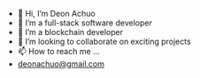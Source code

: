 - 👋 Hi, I’m Deon Achuo
- 👀 I’m a full-stack software developer
- 🌱 I’m a blockchain developer
- 💞️ I’m looking to collaborate on exciting projects
- 📫 How to reach me ...
- deonachuo@gmail.com
<!---
Sir-Deon/Sir-Deon is a ✨ special ✨ repository because its `README.md` (this file) appears on your GitHub profile.
You can click the Preview link to take a look at your changes.
--->
